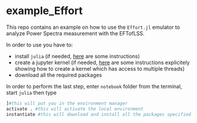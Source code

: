 # example_Effort

This repo contains an example on how to use the `Effort.jl` emulator to analyze Power Spectra measurement with the EFTofLSS.

In order to use you have to:

- install `julia` (if needed, [here](https://www.marcobonici.com/blog/julia-tricks/#installing_julia) are some instructions)
- create a jupyter kernel (if needed, [here](https://www.marcobonici.com/blog/julia-tricks/#installing_julia_kernel_on_jupyter) are some instructions explicitely showing how to create a kernel which has access to multiple threads)
- download all the required packages

In order to perform the last step, enter `notebook` folder from the terminal, start `julia` then type

```julia
]#this will put you in the environment manager
activate . #this will activate the local environment
instantiate #this will download and install all the packages specified in the Manifest file
```

